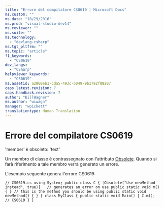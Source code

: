 ```yaml
---
title: "Errore del compilatore CS0619 | Microsoft Docs"
ms.custom: ""
ms.date: "10/29/2016"
ms.prod: "visual-studio-dev14"
ms.reviewer: ""
ms.suite: ""
ms.technology: 
  - "devlang-csharp"
ms.tgt_pltfrm: ""
ms.topic: "article"
f1_keywords: 
  - "CS0619"
dev_langs: 
  - "CSharp"
helpviewer_keywords: 
  - "CS0619"
ms.assetid: a2060eb1-cda5-493c-b049-9b1792f88207
caps.latest.revision: 7
caps.handback.revision: 7
author: "BillWagner"
ms.author: "wiwagn"
manager: "wpickett"
translationtype: Human Translation
---
```

# Errore del compilatore CS0619
'member' è obsoleto: 'text'  
  
 Un membro di classe è contrassegnato con l'attributo [Obsolete](http://msdn.microsoft.com/it-it/05e99cd0-bda6-4f79-a890-1ca093b4b488). Quando si farà riferimento a tale membro verrà generato un errore.  
  
 L'esempio seguente genera l'errore CS0619:  
  
```  
// CS0619.cs using System; public class C { [Obsolete("Use newMethod instead", true)]   // generates an error on use public static void m() { } // this is the method you should be using public static void newMethod() { } } class MyClass { public static void Main() { C.m();   // CS0619 } }  
```